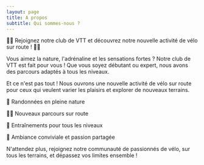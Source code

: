 ```yaml
---
layout: page
title: A propos
subtitle: Qui sommes-nous ?
---
```


🚴‍♂️ Rejoignez notre club de VTT et découvrez notre nouvelle activité de vélo sur route ! 🚴‍♀️

Vous aimez la nature, l'adrénaline et les sensations fortes ? Notre club de VTT est fait pour vous !
Que vous soyez débutant ou expert, nous avons des parcours adaptés à tous les niveaux.

Et ce n'est pas tout ! Nous ouvrons une nouvelle activité de vélo sur route pour ceux qui veulent varier les plaisirs et explorer de nouveaux terrains.

🌲 Randonnées en pleine nature

🚴‍♂️ Nouveaux parcours sur route

💪 Entraînements pour tous les niveaux

🤝 Ambiance conviviale et passion partagée

N'attendez plus, rejoignez notre communauté de passionnés de vélo, sur tous les terrains, et dépassez vos limites ensemble !

